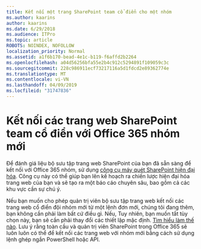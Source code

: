 ```yaml
---
title: Kết nối một trang SharePoint team cổ điển cho một nhóm
ms.author: kaarins
author: kaarins
ms.date: 6/29/2018
ms.audience: ITPro
ms.topic: article
ROBOTS: NOINDEX, NOFOLLOW
localization_priority: Normal
ms.assetid: a1f6b170-bead-4e1c-b119-f6affd2b2264
ms.openlocfilehash: a04d56256bfa55e2b4c912c5294891f109059c3c
ms.sourcegitcommit: 228c986911ecf73217116a5d1fdcd2e89362774e
ms.translationtype: MT
ms.contentlocale: vi-VN
ms.lasthandoff: 04/09/2019
ms.locfileid: "31747836"
---
```

# <a name="connect-classic-sharepoint-team-sites-to-new-office-365-groups"></a>Kết nối các trang web SharePoint team cổ điển với Office 365 nhóm mới

Để đánh giá liệu bộ sưu tập trang web SharePoint của bạn đã sẵn sàng để kết nối với Office 365 nhóm, sử dụng [công cụ máy quét SharePoint hiện đại hóa](https://go.microsoft.com/fwlink/?linkid=873066). Công cụ này có thể giúp bạn lên kế hoạch ra chiến lược hiện đại hóa trang web của bạn và sẽ tạo ra một báo cáo chuyên sâu, bao gồm cả các khu vực cần sự chú ý.
  
Nếu bạn muốn cho phép quản trị viên bộ sưu tập trang web kết nối các trang web cổ điển đội nhóm mới từ một lệnh đơn mới, chúng tôi đang thêm, bạn không cần phải làm bất cứ điều gì. Nếu, Tuy nhiên, bạn muốn tắt tùy chọn này, bạn sẽ cần phải thay đổi các thiết lập mặc định. [Tìm hiểu làm thế nào](https://go.microsoft.com/fwlink/?linkid=2004316). Lưu ý rằng toàn cầu và quản trị viên SharePoint trong Office 365 sẽ luôn luôn có thể để kết nối các trang web với nhóm mới bằng cách sử dụng lệnh ghép ngắn PowerShell hoặc API.
  


